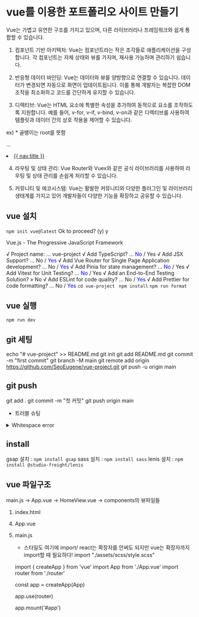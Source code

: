 # vue를 이용한 포트폴리오 사이트 만들기
 Vue는 가볍고 유연한 구조를 가지고 있으며, 다른 라이브러리나 프레임워크와 쉽게 통합할 수 있습니다.
 1. 컴포넌트 기반 아키텍처: Vue는 컴포넌트라는 작은 조각들로 애플리케이션을 구성합니다. 각 컴포넌트는 자체 상태와 뷰를 가지며, 재사용 가능하며 관리하기 쉽습니다.

 2. 반응형 데이터 바인딩: Vue는 데이터와 뷰를 양방향으로 연결할 수 있습니다. 데이터가 변경되면 자동으로 화면이 업데이트됩니다. 이를 통해 개발자는 복잡한 DOM 조작을 최소화하고 코드를 간단하게 유지할 수 있습니다.

 3. 디렉티브: Vue는 HTML 요소에 특별한 속성을 추가하여 동적으로 요소를 조작하도록 지원합니다. 예를 들어, v-for, v-if, v-bind, v-on과 같은 디렉티브를 사용하여 템플릿과 데이터 간의 상호 작용을 제어할 수 있습니다.

 ex) * 골뱅이는 root를 뜻함
<script setup>
    import { headerNav } from "@/constants/index"
</script>
...
<li v-for="(nav, key) in headerNav" key="key">
    <a href="nav.url">{{ nav.title }}</a>
</li>

 4. 라우팅 및 상태 관리: Vue Router와 Vuex와 같은 공식 라이브러리를 사용하여 라우팅 및 상태 관리를 손쉽게 처리할 수 있습니다.

 5. 커뮤니티 및 에코시스템: Vue는 활발한 커뮤니티와 다양한 플러그인 및 라이브러리 생태계를 가지고 있어 개발자들이 다양한 기능을 확장하고 공유할 수 있습니다.

## vue 설치
`npm init vue@latest`
Ok to proceed? (y) y

Vue.js - The Progressive JavaScript Framework

√ Project name: ... vue-project
√ Add TypeScript? ... <span style="color:blue">No</span> / Yes
√ Add JSX Support? ... No / <span style="color:blue">Yes</span>
√ Add Vue Router for Single Page Application development? ... No / <span style="color:blue">Yes</span>
√ Add Pinia for state management? ... <span style="color:blue">No</span> / Yes
√ Add Vitest for Unit Testing? ... <span style="color:blue">No</span> / Yes
√ Add an End-to-End Testing Solution? » No
√ Add ESLint for code quality? ... No / <span style="color:blue">Yes</span>
√ Add Prettier for code formatting? ... No / <span style="color:blue">Yes</span>
`cd vue-project`
` npm install`
`npm run format   `

## vue 실행
` npm run dev `

## git 세팅
echo "# vue-project" >> README.md
git init
git add README.md
git commit -m "first commit"
git branch -M main
git remote add origin https://github.com/SeoEugene/vue-project.git
git push -u origin main

## git push
git add .
git commit -m "첫 커밋"
git push origin main

* 트러블 슈팅
<details>
<summary>Whitespace error</summary>
유닉스 시스템에서는 한 줄의 끝이 LF(Line Feed)로 이루어지는 반면,
윈도우에서는 줄 하나가 CR(Carriage Return)와 LF(Line Feed), 즉 CRLF로 이루어지는데
Git이 이 둘 중 어느 쪽을 선택할지 혼란해 생기는 오류

`git config --global core.autocrlf true // 시스템 전체에 적용`
`git config core.autocrlf true // 해당 프로젝트에만 적용`
이렇게 하게되면 개발자가 git에 코드를 추가했을 때는 CRLF를 LF로 변환해주고,
git의 코드를 개발자가 조회할 때는 LF를 CRLF로 변환해준다고 한다.
</details>

## install
gsap 설치 : `npm install gsap`
sass 설치 : `npm install sass`
lenis 설치 : `npm install @studio-freight/lenis`

## vue 파일구조
main.js -> App.vue -> HomeView.vue -> components의 뷰파일들

1. index.html
 <div id="app"></div>
  <script type="module" src="/src/main.js"><script>
2. src

 1) components (vue파일)

 2) router (js파일)

 3) views (vue파일)
    HomeView.vue
    <script setup>
        import SkipSection from '../components/SkipSection.vue';
        import HeaderSection from '../components/HeaderSection.vue';
        import IntoroSection from '../components/IntoroSection.vue';
        import SkillSection from '../components/SkillSection.vue';
        import SiteSection from '../components/SiteSection.vue';
        import PortSection from '../components/PortSection.vue';
        import ContactSection from '../components/ContactSection.vue';
        import FooterSection from '../components/FooterSection.vue';
    </script>

<template>
  <SkipSection />
  <HeaderSection />
  <main id="main" role="main">
    <IntoroSection />
    <SkillSection />
    <SiteSection />
    <PortSection />
    <ContactSection />
  </main>
  <FooterSection />
</template>

 4) App.vue
    <script setup>
        import { RouterView } from "vue-router"
    </script>
    <template>
        <RouterView />
    </template>

 5) main.js
    * 스타일도 여기에 import/ react는 확장자를 안써도 되지만 vue는 확장자까지 import할 때 필요하다!
    import "./assets/scss/style.scss"

    import { createApp } from 'vue'
    import App from './App.vue'
    import router from './router'

    const app = createApp(App)

    app.use(router)

    app.mount('#app')

